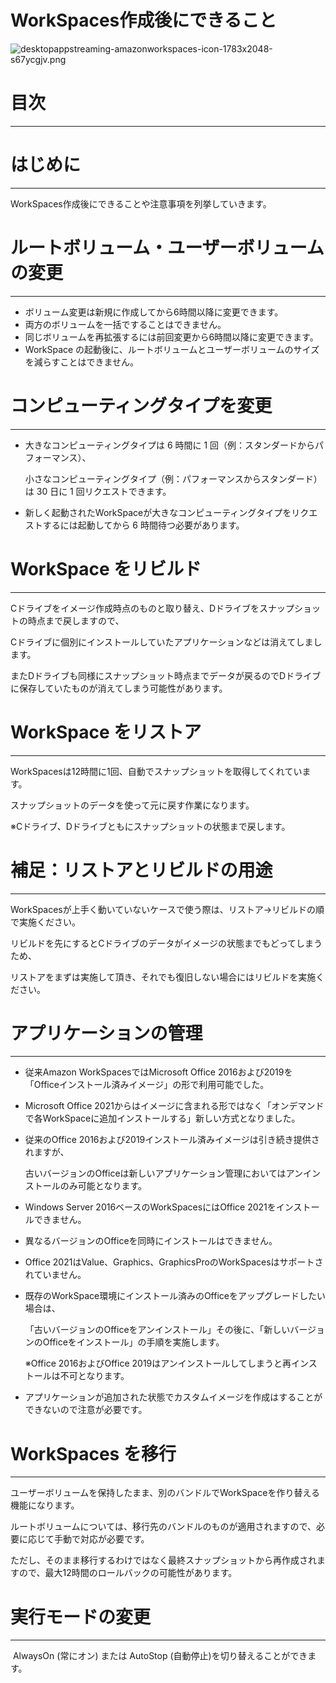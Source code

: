 # WorkSpaces作成後にできること

![desktopappstreaming-amazonworkspaces-icon-1783x2048-s67ycgjv.png](WorkSpaces%E4%BD%9C%E6%88%90%E5%BE%8C%E3%81%AB%E3%81%A6%E3%82%99%E3%81%8D%E3%82%8B%E3%81%93%E3%81%A8%204c0f3963fc234965a012d80cf3c36bbb/desktopappstreaming-amazonworkspaces-icon-1783x2048-s67ycgjv.png)

# 目次

---

# はじめに

---

WorkSpaces作成後にできることや注意事項を列挙していきます。

# ルートボリューム・ユーザーボリュームの変更

---

- ボリューム変更は新規に作成してから6時間以降に変更できます。
- 両方のボリュームを一括ですることはできません。
- 同じボリュームを再拡張するには前回変更から6時間以降に変更できます。
- WorkSpace の起動後に、ルートボリュームとユーザーボリュームのサイズを減らすことはできません。

# **コンピューティングタイプを変更**

---

- 大きなコンピューティングタイプは 6 時間に 1 回（例：スタンダードからパフォーマンス）、
    
    小さなコンピューティングタイプ（例：パフォーマンスからスタンダード）は 30 日に 1 回リクエストできます。
    
- 新しく起動されたWorkSpaceが大きなコンピューティングタイプをリクエストするには起動してから 6 時間待つ必要があります。

# **WorkSpace をリビルド**

---

Cドライブをイメージ作成時点のものと取り替え、Dドライブをスナップショットの時点まで戻しますので、

Cドライブに個別にインストールしていたアプリケーションなどは消えてしまします。

またDドライブも同様にスナップショット時点までデータが戻るのでDドライブに保存していたものが消えてしまう可能性があります。

# **WorkSpace をリストア**

---

WorkSpacesは12時間に1回、自動でスナップショットを取得してくれています。

スナップショットのデータを使って元に戻す作業になります。

※Cドライブ、Dドライブともにスナップショットの状態まで戻します。

# 補足：リストアとリビルドの用途

---

WorkSpacesが上手く動いていないケースで使う際は、リストア→リビルドの順で実施ください。

リビルドを先にするとCドライブのデータがイメージの状態までもどってしまうため、

リストアをまずは実施して頂き、それでも復旧しない場合にはリビルドを実施ください。

# **アプリケーションの管理**

---

- 従来Amazon WorkSpacesではMicrosoft Office 2016および2019を「Officeインストール済みイメージ」の形で利用可能でした。
- Microsoft Office 2021からはイメージに含まれる形ではなく「オンデマンドで各WorkSpaceに追加インストールする」新しい方式となりました。
- 従来のOffice 2016および2019インストール済みイメージは引き続き提供されますが、
    
    古いバージョンのOfficeは新しいアプリケーション管理においてはアンインストールのみ可能となります。
    
- Windows Server 2016ベースのWorkSpacesにはOffice 2021をインストールできません。
- 異なるバージョンのOfficeを同時にインストールはできません。
- Office 2021はValue、Graphics、GraphicsProのWorkSpacesはサポートされていません。
- 既存のWorkSpace環境にインストール済みのOfficeをアップグレードしたい場合は、
    
    「古いバージョンのOfficeをアンインストール」その後に、「新しいバージョンのOfficeをインストール」の手順を実施します。
    
    ※Office 2016およびOffice 2019はアンインストールしてしまうと再インストールは不可となります。
    
- アプリケーションが追加された状態でカスタムイメージを作成はすることができないので注意が必要です。

# **WorkSpaces を移行**

---

ユーザーボリュームを保持したまま、別のバンドルでWorkSpaceを作り替える機能になります。

ルートボリュームについては、移行先のバンドルのものが適用されますので、必要に応じて手動で対応が必要です。

ただし、そのまま移行するわけではなく最終スナップショットから再作成されますので、最大12時間のロールバックの可能性があります。

# **実行モードの変更**

---

 AlwaysOn (常にオン) または AutoStop (自動停止)を切り替えることができます。